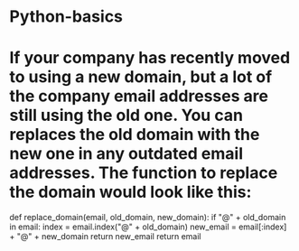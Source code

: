 # Python-basics



# If your company has recently moved to using a new domain, but a lot of the company email addresses are still using the old one. You can replaces the old domain with the new one in any outdated email addresses. The function to replace the domain would look like this:

def replace_domain(email, old_domain, new_domain):
  if "@" + old_domain in email:
    index = email.index("@" + old_domain)
    new_email = email[:index] + "@" + new_domain
    return new_email
  return email

